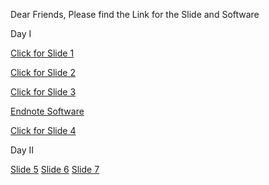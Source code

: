 Dear Friends, Please find the Link for the Slide and Software

Day I

[Click for Slide 1](https://docs.google.com/presentation/d/e/2PACX-1vSLYBzlIVqg3djMz0t9H0Z8gDYI5WEZzVumSoCLjA3gpVf4dy1zMznYzXgNVnzxHrMrR-Z0wLuRzahe/pub?start=false&loop=false&delayms=3000)

[Click for Slide 2](https://docs.google.com/presentation/d/e/2PACX-1vQtcXaGd8tI8WhQUKZo1ph8JwMDvfl7fhj2REhCxFNan9Zm2p1f3x_E8SJx4Oay_AN2ToBCCPw6y66F/pub?start=false&loop=false&delayms=3000)

[Click for Slide 3](https://docs.google.com/presentation/d/e/2PACX-1vQIuMP1kkquKQwkvucovky8Z9JpzgiKRxPS-5szkmQeJTlqwpk1Tn5GFMSiZDwo4IWV3rcIyYWWeAbK/pub?start=false&loop=false&delayms=3000)

[Endnote Software](https://drive.google.com/file/d/1z6zS2PGsAzHIyRBmYDdG_Pkrme0mGz2P/view?pli=1)

[Click for Slide 4](https://docs.google.com/presentation/d/e/2PACX-1vQN2ipDsLMKzmrn3BUHA5cG0QIiHGrIvlxKG8e0IXameaJhhZ2iuogcdCtlrov-r7veW201QUi6yUnf/pub?start=false&loop=false&delayms=3000)

Day II

[Slide 5](https://docs.google.com/presentation/d/e/2PACX-1vR8Zdi6fdFAgmSMbbWMZfX36G9MWUEtndrtx9zOBWKs0utcL6ToOVOjwWjBfBXwxyLSucHccfRPiZDz/pub?start=false&loop=false&delayms=3000)
[Slide 6](https://docs.google.com/presentation/d/e/2PACX-1vSoI6shJ_8rzNzeNYnlW7FAC2q876arfpmuuBLY1dq-tabSHSccQIAaQbz1NS-_eoKYpp7dyrkfuYsI/pub?start=false&loop=false&delayms=3000)
[Slide 7](https://docs.google.com/presentation/d/e/2PACX-1vSOXhrpGyL6u05cHwLWIlezqDzsCm6F0QAZ9FvfP4y519wDFDxuFdS0zuo1LdUnhTg51qGRUPtugn1M/pub?start=false&loop=false&delayms=3000)
